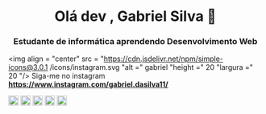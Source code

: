 <h1 align = "center"> Olá dev , Gabriel Silva 🤘 </h1>
<h3 align = "center"> Estudante de informática aprendendo Desenvolvimento Web </h3>



 
 <img align = "center" src = "https://cdn.jsdelivr.net/npm/simple-icons@3.0.1 /icons/instagram.svg "alt =" gabriel "height =" 20 "largura =" 20 "/>  Siga-me no instagram **https://www.instagram.com/gabriel.dasilva11/**



<p align = "left">
  <img src = "https://devicons.github.io/devicon/devicon.git/icons/react/react-original-wordmark.svg" alt = "react" width = "20" height = "20" />
<img src = "https://devicons.github.io/devicon/devicon.git/icons/css3/css3-original-wordmark.svg" alt = "css3" width = "20" height = "20" />
<img src = "https://devicons.github.io/devicon/devicon.git/icons/html5/html5-original-wordmark.svg" alt = "html5" width = "20" height = "20" />
<img src = "https://devicons.github.io/devicon/devicon.git/icons/python/python-original.svg" alt = "python" width = "20" height = "20" />
 <img src = "https://devicons.github.io/devicon/devicon.git/icons/javascript/javascript-original.svg" alt = "javascript" width = "20" height = "20" />

</p>
